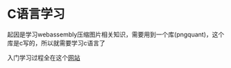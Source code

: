 # C语言学习
起因是学习webassembly压缩图片相关知识，需要用到一个库(pngquant)，这个库是c写的，所以就需要学习c语言了

入门学习过程全在这个[网站](https://www.lanqiao.cn/courses/57)